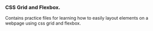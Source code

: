 ### CSS Grid and Flexbox.

Contains practice files for learning how to easily layout
elements on a webpage using css grid and flexbox.
